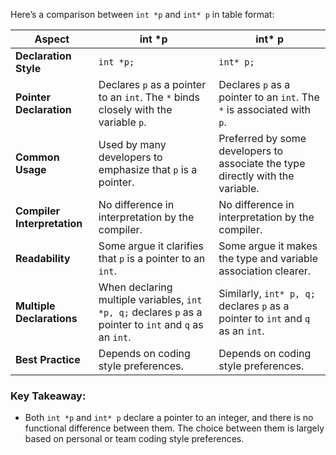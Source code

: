 Here’s a comparison between `int *p` and `int* p` in table format:

| **Aspect**| **int \*p**|**int\* p**|
|-------------------------------|-------------------------------------|-------------------------------------|
| **Declaration Style**          | `int *p;`                           | `int* p;`                           |
| **Pointer Declaration**        | Declares `p` as a pointer to an `int`. The `*` binds closely with the variable `p`. | Declares `p` as a pointer to an `int`. The `*` is associated with `p`. |
| **Common Usage**               | Used by many developers to emphasize that `p` is a pointer. | Preferred by some developers to associate the type directly with the variable. |
| **Compiler Interpretation**    | No difference in interpretation by the compiler. | No difference in interpretation by the compiler. |
| **Readability**                | Some argue it clarifies that `p` is a pointer to an `int`. | Some argue it makes the type and variable association clearer. |
| **Multiple Declarations**      | When declaring multiple variables, `int *p, q;` declares `p` as a pointer to `int` and `q` as an `int`. | Similarly, `int* p, q;` declares `p` as a pointer to `int` and `q` as an `int`. |
| **Best Practice**              | Depends on coding style preferences. | Depends on coding style preferences. |

### Key Takeaway:
- Both `int *p` and `int* p` declare a pointer to an integer, and there is no functional difference between them. The choice between them is largely based on personal or team coding style preferences.